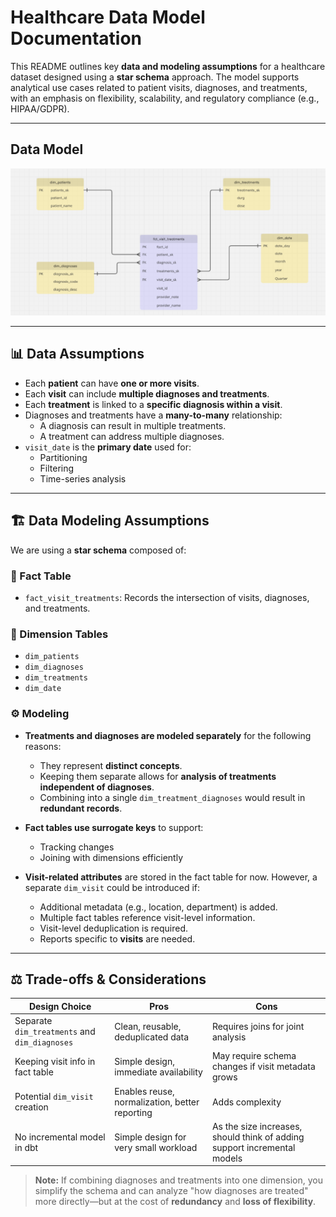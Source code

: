 # Healthcare Data Model Documentation

This README outlines key **data and modeling assumptions** for a healthcare dataset designed using a **star schema** approach. The model supports analytical use cases related to patient visits, diagnoses, and treatments, with an emphasis on flexibility, scalability, and regulatory compliance (e.g., HIPAA/GDPR).

---
## Data Model

![Data Model](assets/architecture.png)

---

## 📊 Data Assumptions

- Each **patient** can have **one or more visits**.
- Each **visit** can include **multiple diagnoses and treatments**.
- Each **treatment** is linked to a **specific diagnosis within a visit**.
- Diagnoses and treatments have a **many-to-many** relationship:
  - A diagnosis can result in multiple treatments.
  - A treatment can address multiple diagnoses.
- `visit_date` is the **primary date** used for:
  - Partitioning
  - Filtering
  - Time-series analysis

---

## 🏗️ Data Modeling Assumptions

We are using a **star schema** composed of:

### 🧮 Fact Table
- `fact_visit_treatments`: Records the intersection of visits, diagnoses, and treatments.

### 📐 Dimension Tables
- `dim_patients`
- `dim_diagnoses`
- `dim_treatments`
- `dim_date`

### ⚙️ Modeling 

- **Treatments and diagnoses are modeled separately** for the following reasons:
  - They represent **distinct concepts**.
  - Keeping them separate allows for **analysis of treatments independent of diagnoses**.
  - Combining into a single `dim_treatment_diagnoses` would result in **redundant records**.

- **Fact tables use surrogate keys** to support:
  - Tracking changes
  - Joining with dimensions efficiently

- **Visit-related attributes** are stored in the fact table for now. However, a separate `dim_visit` could be introduced if:
  - Additional metadata (e.g., location, department) is added.
  - Multiple fact tables reference visit-level information.
  - Visit-level deduplication is required.
  - Reports specific to **visits** are needed.

---

## ⚖️ Trade-offs & Considerations

| Design Choice | Pros | Cons |
|---------------|------|------|
| Separate `dim_treatments` and `dim_diagnoses` | Clean, reusable, deduplicated data | Requires joins for joint analysis |
| Keeping visit info in fact table | Simple design, immediate availability | May require schema changes if visit metadata grows |
| Potential `dim_visit` creation | Enables reuse, normalization, better reporting | Adds complexity |
| No incremental model in dbt | Simple design for very small workload | As the size increases, should think of adding support incremental models |

> **Note:** If combining diagnoses and treatments into one dimension, you simplify the schema and can analyze "how diagnoses are treated" more directly—but at the cost of **redundancy** and **loss of flexibility**.



